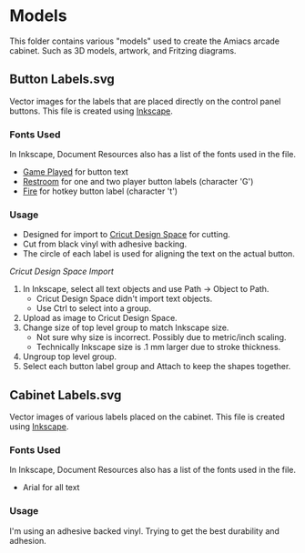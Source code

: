 # Models

This folder contains various "models" used to create the Amiacs arcade cabinet. Such as 3D models, artwork, and Fritzing diagrams.

## Button Labels.svg

Vector images for the labels that are placed directly on the control panel buttons. This file is created using [Inkscape](https://inkscape.org/).

### Fonts Used

In Inkscape, Document Resources also has a list of the fonts used in the file.
* [Game Played](https://www.dafont.com/game-played.font) for button text
* [Restroom](https://www.dafont.com/restroom.font) for one and two player button labels (character 'G')
* [Fire](https://www.dafont.com/fire.font) for hotkey button label (character 't')

### Usage

* Designed for import to [Cricut Design Space](https://cricut.com/) for cutting.
* Cut from black vinyl with adhesive backing.
* The circle of each label is used for aligning the text on the actual button.

*Cricut Design Space Import*

1. In Inkscape, select all text objects and use Path -> Object to Path.
    * Cricut Design Space didn't import text objects.
    * Use Ctrl to select into a group.
2. Upload as image to Cricut Design Space.
3. Change size of top level group to match Inkscape size.
    * Not sure why size is incorrect. Possibly due to metric/inch scaling.
    * Technically Inkscape size is .1 mm larger due to stroke thickness.
4. Ungroup top level group.
5. Select each button label group and Attach to keep the shapes together.

## Cabinet Labels.svg

Vector images of various labels placed on the cabinet. This file is created using [Inkscape](https://inkscape.org/).

### Fonts Used

In Inkscape, Document Resources also has a list of the fonts used in the file.
* Arial for all text

### Usage

I'm using an adhesive backed vinyl. Trying to get the best durability and adhesion.

